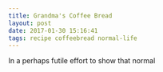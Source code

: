 ```yaml
---
title: Grandma's Coffee Bread
layout: post
date: 2017-01-30 15:16:41
tags: recipe coffeebread normal-life
---
```

In a perhaps futile effort to show that normal
<!--share-->
